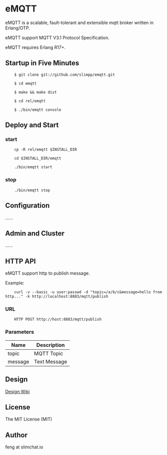 # eMQTT

eMQTT is a scalable, fault-tolerant and extensible mqtt broker written in Erlang/OTP.

eMQTT support MQTT V3.1 Protocol Specification.

eMQTT requires Erlang R17+.

## Startup in Five Minutes

```
	$ git clone git://github.com/slimpp/emqtt.git

	$ cd emqtt

	$ make && make dist

	$ cd rel/emqtt

	$ ./bin/emqtt console
```

## Deploy and Start

### start

```
	cp -R rel/emqtt $INSTALL_DIR

	cd $INSTALL_DIR/emqtt

	./bin/emqtt start

```

### stop

```
	./bin/emqtt stop

```

## Configuration

......

## Admin and Cluster

......

## HTTP API

eMQTT support http to publish message.

Example:

```
	curl -v --basic -u user:passwd -d "topic=/a/b/c&message=hello from http..." -k http://localhost:8883/mqtt/publish
```

### URL

```
	HTTP POST http://host:8883/mqtt/publish
```

### Parameters

Name | Description
-----|-------------
topic | MQTT Topic
message | Text Message

## Design

[Design Wiki](https://github.com/slimpp/emqtt/wiki)

## License

The MIT License (MIT)

## Author

feng at slimchat.io

